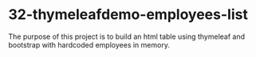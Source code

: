 # 32-thymeleafdemo-employees-list

The purpose of this project is to build an html table using thymeleaf and bootstrap with hardcoded employees in memory.
